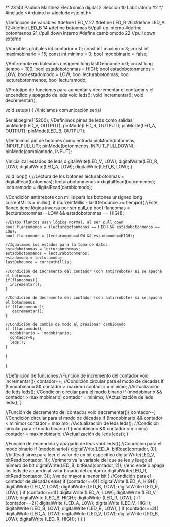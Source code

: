 /*
23143
Paulina Martínez
Electrónica digital 2
Sección 10
Laboratorio #2
*/
#include <Arduino.h>
#include<stdint.h>

//Definición de variables
#define LED_V 27
#define LED_R 26
#define LED_A 12
#define LED_B 14
#define botonmas  5//pull up interno
#define botonmenos 21 //pull down interno
#define cambiomodo 22 //pull down externo

//Variables globales
int contador = 0;
const int maximo = 3;
const int maximobinario = 15; 
const int minimo = 0;
bool modobinario = false;

//Antirrebote en boleanos 
unsigned long lastDebounce = 0;
const long tiempo = 100;
bool estadobotonmas = HIGH;
bool estadobotonmenos = LOW;
bool estadomodo = LOW;
bool lecturabotonmas;
bool lecturabotonmenos;
bool lecturamodo;

//Prototipo de funciones para aumentar y decrementar el contador y el encendido y apagado de leds
void leds();
void incrementar();
void decrementar();

void setup() {
  //Iniciamos comunicación serial

  Serial.begin(115200);
  //Definimos pines de leds como salidas
  pinMode(LED_V, OUTPUT);
  pinMode(LED_R, OUTPUT);
  pinMode(LED_A, OUTPUT);
  pinMode(LED_B, OUTPUT);

  //Definimos pin de botones como entrada
  pinMode(botonmas, INPUT_PULLUP);
  pinMode(botonmenos, INPUT_PULLDOWN);
  pinMode(cambiomodo, INPUT);

  //Inicializar estados de leds
  digitalWrite(LED_V, LOW);
  digitalWrite(LED_R, LOW);
  digitalWrite(LED_A, LOW);
  digitalWrite(LED_B, LOW);
}

void loop() {
  //Lectura de los botones
  lecturabotonmas = digitalRead(botonmas);
  lecturabotonmenos = digitalRead(botonmenos);
  lecturamodo = digitalRead(cambiomodo);
  
  //Condición antirrebote con millis para los botones
  unsigned long currentMillis = millis();
  if (currentMillis - lastDebounce >= tiempo){
    //Este flanco tiene lógica inversa por ser pull_up
    bool flancomas = (lecturabotonmas==LOW && estadobotonmas == HIGH);

    //Estos flancos usan lógica normal, al ser pull_down
    bool flancomenos = (lecturabotonmenos == HIGH && estadobotonmenos == LOW);
    bool flancomodo = (lecturamodo==LOW && estadomodo==HIGH);

    //Igualamos los estados para la toma de datos
    estadobotonmas = lecturabotonmas;
    estadobotonmenos = lecturabotonmenos;
    estadomodo = lecturamodo;
    lastDebounce = currentMillis;
    
    //Condición de incremento del contador (con antirrebote) si se apacha el botonmas
    if(flancomas){ 
      incrementar();
    }

    //Condición de decremento del contador (con antirrebote) si se apacha el botonmenos
    if (flancomenos){
       decrementar();
    }

    //Condición de cambio de modo al presionar cambiomodo
    if (flancomodo){
      modobinario = !modobinario;
      contador=0;
      leds();
    }
  }

}

//Definición de funciones
//Función de incremento del contador
void incrementar(){
  contador++;
  //Condición circular para el modo de décadas
  if (!modobinario && contador > maximo) contador = minimo;
  //Actualización de leds
  leds(); 
  //Condición circular para el modo binario
  if (modobinario && contador > maximobinario) contador = minimo;
  //Actualización de leds
  leds();
}

//Función de decremento del contados
void decrementar(){
  contador--;
  //Condición circular para el modo de décadas
  if (!modobinario && contador < minimo) contador = maximo;
  //Actualización de leds
  leds();
  //Condición circular para el modo binario
  if (modobinario && contador < minimo) contador = maximobinario;
  //Actualización de leds
  leds();
}

//Función de encendido y apagado de leds
void leds(){
  //Condición para el modo binario
  if (modobinario){
    digitalWrite(LED_A, bitRead(contador, 0)); //bitRead sirve para leer el valor de un bit específico
    digitalWrite(LED_V, bitRead(contador, 1)); //primero va la variable del que se lee y luego el número de bit
    digitalWrite(LED_B, bitRead(contador, 2)); //enciende o apaga los leds de acuerdo al valor binario del contador
    digitalWrite(LED_R, bitRead(contador, 3)); //va de mayor a menor bit
  }
  //Condición para el contador de décadas
  else{
    if (contador==0){
      digitalWrite (LED_A, HIGH);
      digitalWrite (LED_V, LOW);
      digitalWrite (LED_B, LOW);
      digitalWrite (LED_R, LOW);
    }
      if (contador==1){
      digitalWrite (LED_A, LOW);
      digitalWrite (LED_V, LOW);
      digitalWrite (LED_B, HIGH);
      digitalWrite (LED_R, LOW);
    }
      if (contador==2){
      digitalWrite (LED_A, LOW);
      digitalWrite (LED_V, HIGH);
      digitalWrite (LED_B, LOW);
      digitalWrite (LED_R, LOW);
    }
      if (contador==3){
      digitalWrite (LED_A, LOW);
      digitalWrite (LED_V, LOW);
      digitalWrite (LED_B, LOW);
      digitalWrite (LED_R, HIGH);
    }
  }
}
